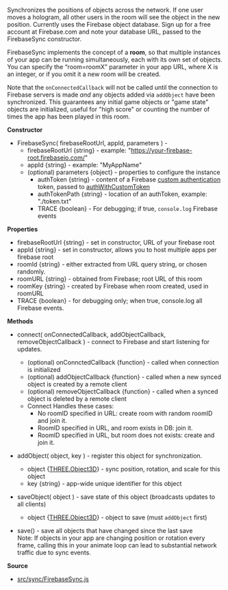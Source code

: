 Synchronizes the positions of objects across the network. If one user moves a hologram, all other users in the room will see the object in the new position. Currently uses the Firebase object database.  Sign up for a free account at Firebase.com and note your database URL, passed to the FirebaseSync constructor.  

FirebaseSync implements the concept of a **room**, so that multiple instances of your app can be running simultaneously, each with its own set of objects.  You can specify the “room=roomX” parameter in your app URL, where X is an integer, or if you omit it a new room will be created.

Note that the `onConnectedCallback` will not be called until the connection to Firebase servers is made *and* any objects added via `addObject` have been synchronized.  This guarantees any initial game objects or "game state" objects are initialized, useful for "high score" or counting the number of times the app has been played in this room.

**Constructor**

* FirebaseSync( firebaseRootUrl, appId, parameters ) -
    * firebaseRootUrl {string} - example: "https://your-firebase-root.firebaseio.com/"
    * appId {string} - example: "MyAppName"
    * (optional) parameters {object} - properties to configure the instance
        * authToken {string} - content of a Firebase [custom authentication] token, passed to [authWithCustomToken]
        * authTokenPath {string} - location of an authToken, example: "./token.txt"
        * TRACE {boolean} - For debugging; if true, `console.log` Firebase events
          
**Properties**

* firebaseRootUrl {string} - set in constructor, URL of your firebase root
* appId {string} - set in constructor, allows you to host multiple apps per firebase root
* roomId {string} - either extracted from URL query string, or chosen randomly.
* roomURL {string} - obtained from Firebase; root URL of this room
* roomKey {string} - created by Firebase when room created, used in roomURL
* TRACE {boolean} - for debugging only; when true, console.log all Firebase events.

**Methods**

* connect( onConnectedCallback, addObjectCallback, removeObjectCallback ) - connect to Firebase and start listening for updates.  
    * (optional) onConnctedCallback {function} - called when connection is initialized
    * (optional) addObjectCallback {function} - called when a new synced object is created by a remote client   
    * (optional) removeObjectCallback {function} - called when a synced object is deleted by a remote client
    * Connect Handles these cases:
        * No roomID specified in URL: create room with random roomID and join it.
        * RoomID specified in URL, and room exists in DB: join it.
        * RoomID specified in URL, but room does not exists: create and join it.

* addObject( object, key ) - register this object for synchronization.
    * object {[THREE.Object3D]} - sync position, rotation, and scale for this object
    * key {string} - app-wide unique identifier for this object

* saveObject( object ) - save state of this object (broadcasts updates to all clients)
    * object {[THREE.Object3D]} - object to save (must `addObject` first)

* save() - save all objects that have changed since the last save  
  Note: If objects in your app are changing position or rotation every frame, calling this in your animate loop can lead to substantial network traffic due to sync events.


**Source**

* [src/sync/FirebaseSync.js](https://github.com/AltspaceVR/AltspaceSDK/blob/master/src/sync/FirebaseSync.js)

[THREE.Object3D]: http://threejs.org/docs/#Reference/Core/Object3D
[custom authentication]: https://www.firebase.com/docs/web/guide/login/custom.html
[authWithCustomToken]: https://www.firebase.com/docs/web/api/firebase/authwithcustomtoken.html
